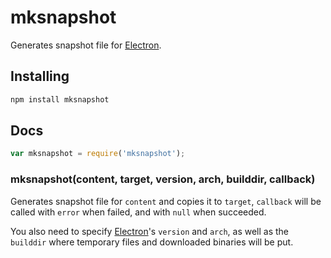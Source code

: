 # mksnapshot

Generates snapshot file for [Electron][Electron].

## Installing

```sh
npm install mksnapshot
```

## Docs

```javascript
var mksnapshot = require('mksnapshot');
```

### mksnapshot(content, target, version, arch, builddir, callback)

Generates snapshot file for `content` and copies it to `target`, `callback` will
be called with `error` when failed, and with `null` when succeeded.

You also need to specify [Electron][Electron]'s `version` and `arch`, as well as
the `builddir` where temporary files and downloaded binaries will be put.

[Electron]: https://github.com/atom/electron
